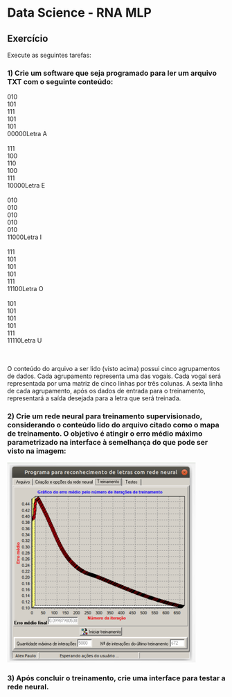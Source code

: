 # Data Science - RNA MLP

## Exercício

Execute as seguintes tarefas:

### 1) Crie um software que seja programado para ler um arquivo TXT com o seguinte conteúdo:

010 <br/>
101 <br/>
111 <br/>
101 <br/>
101 <br/>
00000Letra A <br/>
 <br/>
111 <br/>
100 <br/>
110 <br/>
100 <br/>
111 <br/>
10000Letra E <br/>
 <br/>
010 <br/>
010 <br/>
010 <br/>
010 <br/>
010 <br/>
11000Letra I <br/>
 <br/>
111 <br/>
101 <br/>
101 <br/>
101 <br/>
111 <br/>
11100Letra O <br/>
 <br/>
101 <br/>
101 <br/>
101 <br/>
101 <br/>
111 <br/>
11110Letra  U <br/>
 <br/>
 <br/>

O conteúdo do arquivo a ser lido (visto acima) possui cinco agrupamentos de dados. 
Cada agrupamento representa uma das vogais. Cada vogal será representada por uma
matriz de cinco linhas por três colunas. A sexta linha de cada agrupamento, após
os dados de entrada para o treinamento, representará a saída desejada para a letra
que será treinada.


### 2) Crie um rede neural para treinamento supervisionado, considerando o conteúdo lido do arquivo citado como o mapa de treinamento. O objetivo é atingir o erro médio máximo parametrizado na interface à semelhança do que pode ser visto na imagem:

![Drag Racing](./rna_letras_treinamento.png)


### 3) Após concluir o treinamento, crie uma interface para testar a rede neural. 